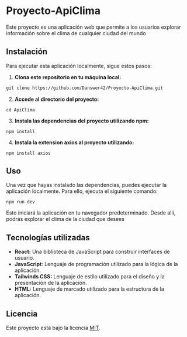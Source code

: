 # Proyecto-ApiClima

Este proyecto es una aplicación web que permite a los usuarios explorar información sobre el clima de cualquier ciudad del mundo


## Instalación

Para ejecutar esta aplicación localmente, sigue estos pasos:

1. **Clona este repositorio en tu máquina local:**
```markdown
git clone https://github.com/Danswer42/Proyecto-ApiClima.git
```

2. **Accede al directorio del proyecto:**

```Terminal
cd ApiClima
```


3. **Instala las dependencias del proyecto utilizando npm:**

```Terminal
npm install
```
4. **Instala la extension axios al proyecto utilizando:**
```Terminal
npm install axios
```

## Uso

Una vez que hayas instalado las dependencias, puedes ejecutar la aplicación localmente. Para ello, ejecuta el siguiente comando:

```Terminal
npm run dev
```

Esto iniciará la aplicación en tu navegador predeterminado. Desde allí, podrás explorar el clima de la ciudad que desees


## Tecnologías utilizadas

- **React:** Una biblioteca de JavaScript para construir interfaces de usuario.
- **JavaScript**: Lenguaje de programación utilizado para la lógica de la aplicación.
- **Tailwinds CSS:** Lenguaje de estilo utilizado para el diseño y la presentación de la aplicación.
- **HTML:** Lenguaje de marcado utilizado para la estructura de la aplicación.

## Licencia

Este proyecto está bajo la licencia [MIT](https://opensource.org/licenses/MIT).
